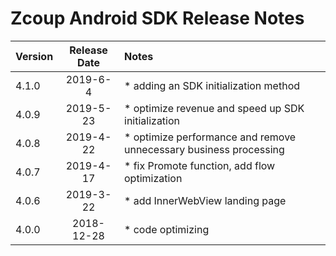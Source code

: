 # Zcoup Android SDK Release Notes

| Version | Release Date | Notes                                    |
| ------- | :----------: | :--------------------------------------- |
| 4.1.0 | 2019-6-4 | * adding an SDK initialization method | 
| 4.0.9 | 2019-5-23 | * optimize revenue and speed up SDK initialization | 
| 4.0.8 | 2019-4-22 | * optimize performance and remove unnecessary business processing |
| 4.0.7   |  2019-4-17   | * fix Promote function, add flow optimization |
| 4.0.6   |  2019-3-22   | * add InnerWebView landing page |
| 4.0.0   |  2018-12-28   | * code optimizing |


